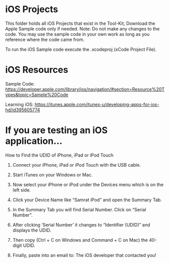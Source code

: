 iOS Projects
========
This folder holds all iOS Projects that exist in the Tool-Kit, Download the Apple Sample code only if needed. Note: Do not make any changes to the code. You may use the sample code in your own work as long as you reference where the code came from. 

To run the iOS Sample code execute the .xcodeproj (xCode Project File).

iOS Resources
========
Sample Code: 
https://developer.apple.com/library/ios/navigation/#section=Resource%20Types&topic=Sample%20Code

Learning iOS:
https://itunes.apple.com/itunes-u/developing-apps-for-ios-hd/id395605774


If you are testing an iOS application…
========
How to Find the UDID of iPhone, iPad or iPod Touch

1) Connect your iPhone, iPad or iPod Touch with the USB cable.

2) Start iTunes on your Windows or Mac.

3) Now select your iPhone or iPod under the Devices menu which is on the left side.

4) Click your Device Name like “Samrat iPod” and open the Summary Tab.

5) In the Summary Tab you will find Serial Number. Click on “Serial Number”.

6) After clicking ‘Serial Number’ it changes to “Identifier (UDID)” and displays the UDID.

7) Then copy (Ctrl + C on Windows and Command + C on Mac) the 40-digit UDID.

8) Finally, paste into an email to: The iOS developer that contacted you!
